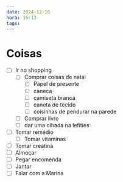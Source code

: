 ```yaml
---
date: 2024-12-16
hora: 15:13
tags:
---
```





# Coisas
- [ ] Ir no shopping
	- [ ] Comprar coisas de natal
		- [ ] Papel de presente
		- [ ] caneca
		- [ ] camiseta branca
		- [ ] caneta de tecido
		- [ ] coisinhas de pendurar na parede
	- [ ] Comprar livro
	- [ ] dar uma olhada na lefities
- [ ] Tomar remédio
	- [ ] Tomar vitaminas
- [ ] Tomar creatina
- [ ] Almoçar
- [ ] Pegar encomenda
- [ ] Jantar
- [ ] Falar com a Marina